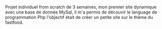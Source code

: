 Projet individuel from scratch de 3 semaines, mon premier site dynamique avec une base de donnée MySql, il m'a permis de découvir le language de programmation Php l'objectif était de créer un petite site sur le thème du fastfood.
